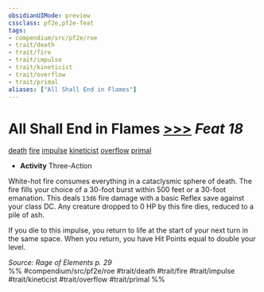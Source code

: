 ```yaml
---
obsidianUIMode: preview
cssclass: pf2e,pf2e-feat
tags:
- compendium/src/pf2e/roe
- trait/death
- trait/fire
- trait/impulse
- trait/kineticist
- trait/overflow
- trait/primal
aliases: ["All Shall End in Flames"]
---
```

# All Shall End in Flames  [>>>](chapter-9-playing-the-game.md#Actions "Three-Action") *Feat 18*  
[death](death.md "Death Effect Trait")  [fire](fire.md "Fire Energy & Element Trait")  [impulse](impulse-roe.md "Impulse Action & Ability Trait")  [kineticist](kineticist-roe.md "Kineticist Class Trait")  [overflow](overflow-roe.md "Overflow Action & Ability Trait")  [primal](primal.md "Primal Tradition Trait")  

- **Activity** Three-Action

White-hot fire consumes everything in a cataclysmic sphere of death. The fire fills your choice of a 30-foot burst within 500 feet or a 30-foot emanation. This deals `13d6` fire damage with a basic Reflex save against your class DC. Any creature dropped to 0 HP by this fire dies, reduced to a pile of ash.

If you die to this impulse, you return to life at the start of your next turn in the same space. When you return, you have Hit Points equal to double your level.

*Source: Rage of Elements p. 29*  
%% #compendium/src/pf2e/roe #trait/death #trait/fire #trait/impulse #trait/kineticist #trait/overflow #trait/primal %%